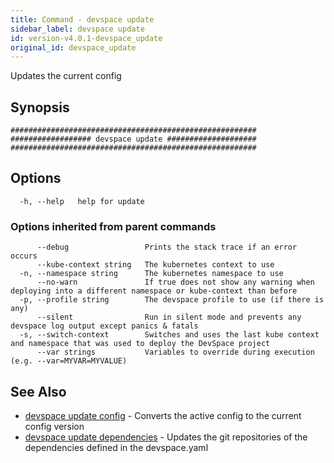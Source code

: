```yaml
---
title: Command - devspace update
sidebar_label: devspace update
id: version-v4.0.1-devspace_update
original_id: devspace_update
---
```



Updates the current config

## Synopsis


```
#######################################################
################## devspace update ####################
#######################################################
```
## Options

```
  -h, --help   help for update
```

### Options inherited from parent commands

```
      --debug                 Prints the stack trace if an error occurs
      --kube-context string   The kubernetes context to use
  -n, --namespace string      The kubernetes namespace to use
      --no-warn               If true does not show any warning when deploying into a different namespace or kube-context than before
  -p, --profile string        The devspace profile to use (if there is any)
      --silent                Run in silent mode and prevents any devspace log output except panics & fatals
  -s, --switch-context        Switches and uses the last kube context and namespace that was used to deploy the DevSpace project
      --var strings           Variables to override during execution (e.g. --var=MYVAR=MYVALUE)
```

## See Also
* [devspace update config](/docs/cli/commands/devspace_update_config)	 - Converts the active config to the current config version
* [devspace update dependencies](/docs/cli/commands/devspace_update_dependencies)	 - Updates the git repositories of the dependencies defined in the devspace.yaml

